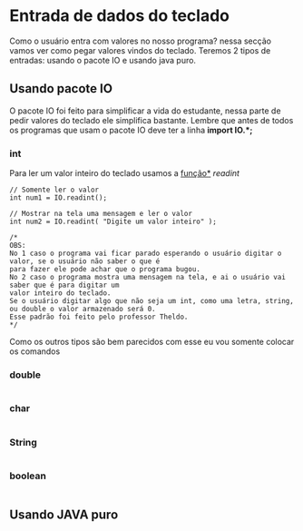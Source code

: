 # Entrada de dados do teclado

Como o usuário entra com valores no nosso programa? nessa secção vamos ver como pegar valores vindos do teclado. Teremos 2 tipos de entradas: usando o pacote IO e usando java puro.

## Usando pacote IO
O pacote IO foi feito para simplificar a vida do estudante, nessa parte de pedir valores do teclado ele simplifica bastante. Lembre que antes de todos os programas que usam o pacote IO deve ter a linha **import IO.*;**

### int
Para ler um valor inteiro do teclado usamos a [função*](https://github.com/AlexandreVelloso/Introducao_JAVA/edit/master/Entrada%20de%20dados/README.md) *readint*
```
// Somente ler o valor
int num1 = IO.readint();

// Mostrar na tela uma mensagem e ler o valor
int num2 = IO.readint( "Digite um valor inteiro" );

/*
OBS:
No 1 caso o programa vai ficar parado esperando o usuário digitar o valor, se o usuário não saber o que é
para fazer ele pode achar que o programa bugou.
No 2 caso o programa mostra uma mensagem na tela, e ai o usuário vai saber que é para digitar um
valor inteiro do teclado.
Se o usuário digitar algo que não seja um int, como uma letra, string, ou double o valor armazenado será 0.
Esse padrão foi feito pelo professor Theldo.
*/
```

Como os outros tipos são bem parecidos com esse eu vou somente colocar os comandos

### double
```

```

### char
```

```

### String
```

```

### boolean
```

```

## Usando JAVA puro
